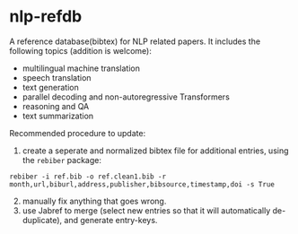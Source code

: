 # nlp-refdb
A reference database(bibtex) for NLP related papers. It includes the following topics (addition is welcome): 

- multilingual machine translation
- speech translation
- text generation
- parallel decoding and non-autoregressive Transformers
- reasoning and QA 
- text summarization

Recommended procedure to update:
1. create a seperate and normalized bibtex file for additional entries, using the `rebiber` package:
```
rebiber -i ref.bib -o ref.clean1.bib -r month,url,biburl,address,publisher,bibsource,timestamp,doi -s True
```
2. manually fix anything that goes wrong. 
3. use Jabref to merge (select new entries so that it will automatically de-duplicate), and generate entry-keys. 
